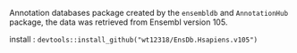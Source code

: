 Annotation databases package created by the `ensembldb` and `AnnotationHub` package, the data was retrieved  from Ensembl version 105.

install : `devtools::install_github("wt12318/EnsDb.Hsapiens.v105")`
